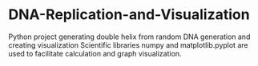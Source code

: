 # DNA-Replication-and-Visualization
Python project generating double helix from random DNA generation and creating visualization
Scientific libraries numpy and matplotlib.pyplot are used to facilitate calculation and graph visualization. 
